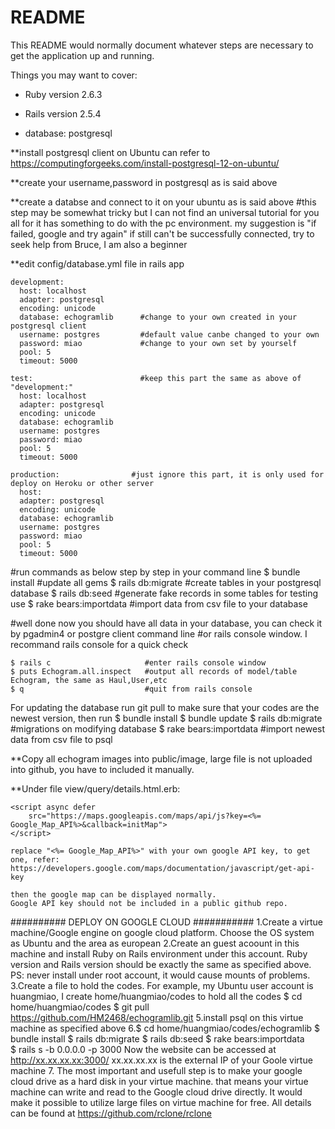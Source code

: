 # README

This README would normally document whatever steps are necessary to get the
application up and running.

Things you may want to cover:

* Ruby version 2.6.3

* Rails version 2.5.4

* database: postgresql 

**install postgresql client on Ubuntu can refer to 
https://computingforgeeks.com/install-postgresql-12-on-ubuntu/

**create your username,password in postgresql as is said above 

**create a databse and connect to it on your ubuntu  as is said above 
#this step may be somewhat tricky but I can not find an universal tutorial for you all
 for it has something to do with the pc environment.
 my suggestion is "if failed, google and try again"
 if still can't be successfully connected, try to seek help from Bruce, I am also a beginner
 

**edit config/database.yml file in rails app

    development:
      host: localhost        
      adapter: postgresql
      encoding: unicode
      database: echogramlib      #change to your own created in your postgresql client
      username: postgres         #default value canbe changed to your own 
      password: miao             #change to your own set by yourself
      pool: 5
      timeout: 5000

    test:                        #keep this part the same as above of "development:"
      host: localhost
      adapter: postgresql
      encoding: unicode
      database: echogramlib
      username: postgres
      password: miao
      pool: 5
      timeout: 5000
      
    production:                #just ignore this part, it is only used for deploy on Heroku or other server             
      host: 
      adapter: postgresql
      encoding: unicode
      database: echogramlib
      username: postgres
      password: miao
      pool: 5
      timeout: 5000
    
#run commands as below step by step in your command line
    $ bundle install              #update all gems
    $ rails db:migrate            #create tables in your postgresql database
    $ rails db:seed               #generate fake records in some tables for testing use
    $ rake bears:importdata       #import data from csv file to your database


#well done now you should have all data in your database, you can check it by pgadmin4 or postgre client command line
#or rails console window. I recommand rails console for a quick check

    $ rails c                     #enter rails console window
    $ puts Echogram.all.inspect   #output all records of model/table Echogram, the same as Haul,User,etc
    $ q                           #quit from rails console







For updating the database run git pull to make sure that your codes are the newest version, then run 
    $ bundle install
    $ bundle update
    $ rails db:migrate            #migrations on modifying database
    $ rake bears:importdata       #import newest data from csv file to psql


**Copy all echogram images into public/image, large file is not uploaded into github, you have to included it manually.

**Under file view/query/details.html.erb:

    <script async defer
        src="https://maps.googleapis.com/maps/api/js?key=<%= Google_Map_API%>&callback=initMap">
    </script>

    replace "<%= Google_Map_API%>" with your own google API key, to get one, refer:
    https://developers.google.com/maps/documentation/javascript/get-api-key

    then the google map can be displayed normally.
    Google API key should not be included in a public github repo.


########## DEPLOY ON GOOGLE CLOUD ###########
    1.Create a virtue machine/Google engine on google cloud platform. 
      Choose the OS system as Ubuntu and the area as european
    2.Create an guest acoount in this machine and install Ruby on Rails 
      environment under this account. Ruby version and Rails version 
      should be exactly the same as specified above.
      PS: never install under root account, it would cause mounts of problems.
    3.Create a file to hold the codes. For example, my Ubuntu user account is 
      huangmiao, I create home/huangmiao/codes to hold all the codes 
      $ cd  home/huangmiao/codes 
      $ git pull https://github.com/HM2468/echogramlib.git 
    5.install psql on this virtue machine as specified above
    6.$ cd home/huangmiao/codes/echogramlib
      $ bundle install
      $ rails db:migrate
      $ rails db:seed
      $ rake bears:importdata  
      $ rails s -b 0.0.0.0 -p 3000
        Now the website can be accessed at http://xx.xx.xx.xx:3000/
        xx.xx.xx.xx is the external IP of your Goole virtue machine
    7. The most important and usefull step is to make your google cloud drive as a 
      hard disk in your virtue machine. that means your virtue machine can write and 
      read to the Google cloud drive directly. It would make it possible to utilize large 
      files on virtue machine for free.
      All details can be found at https://github.com/rclone/rclone
